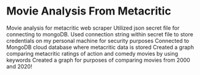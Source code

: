 # Movie Analysis From Metacritic
 Movie analysis for metacritic web scraper
Utilized json secret file for connecting to mongoDB. 
Used connection string within secret file to store credentials on my personal machine for security purposes
Connected to MongoDB cloud database where metacritic data is stored
Created a graph comparing metacritic ratings of action and comedy movies by using keywords
Created a graph for purposes of comparing movies from 2000 and 2020!
